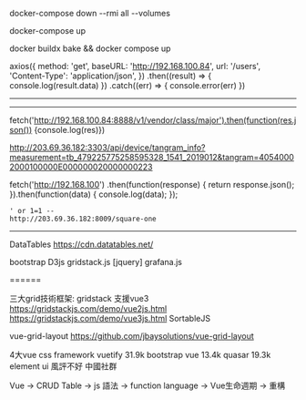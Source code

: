 docker-compose down --rmi all --volumes

docker-compose up

docker buildx bake && docker compose up


  axios({
  method: 'get',
  baseURL: 'http://192.168.100.84',
  url: '/users',
  'Content-Type': 'application/json',
})
  .then((result) => { console.log(result.data) })
  .catch((err) => { console.error(err) })


---


----

 
fetch('http://192.168.100.84:8888/v1/vendor/class/major').then(function(res.json()) {console.log(res)})
  
  http://203.69.36.182:3303/api/device/tangram_info?measurement=tb_479225775258595328_1541_2019012&tangram=40540002000100000E000000020000000223

  
fetch('http://192.168.100')
.then(function(response) {
return response.json();
}).then(function(data) {
console.log(data);
});
  
  
	' or 1=1 --
	http://203.69.36.182:8009/square-one


---

DataTables
https://cdn.datatables.net/

bootstrap
D3js
gridstack.js [jquery]
grafana.js



======


三大grid技術框架:
gridstack 支援vue3
https://gridstackjs.com/demo/vue2js.html
https://gridstackjs.com/demo/vue3js.html
SortableJS

vue-grid-layout
https://github.com/jbaysolutions/vue-grid-layout

4大vue css framework
vuetify 31.9k
bootstrap vue 13.4k
quasar 19.3k
element ui 風評不好 中國社群

Vue -> CRUD Table -> js 語法 -> function language -> Vue生命週期 -> 重構